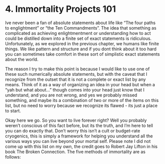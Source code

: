 # 4. Immortality Projects 101

Ive never been a fan of absolute statements about life like “The four paths to englightment” or “the Ten Commandments”. The idea that something as complicated as achieving enlightmentment or understanding how to act could be distilled down into a finite set of exact statements is ridiculous. Unfortunately, as we explored in the previous chapter, we humans like finite things. We like pattern and structure and if you dont think about it too hard you can sometimes take comfort in these sort of simplistic exact statements about the world. 

The reason I try to make this point is because I would like to use one of these such numerically absolute statements, but with the caveat that I recognize from the outset that it is not a complete or exact list by any means. Think of it as a way of organizing an idea in your head but when a “yah but what about…” though comes into your head just know that I understand, and you are not wrong, and yes we probably missed something, and maybe its a combination of two or more of the items on this list, but no need to worry because we recognize its flawed - its just a place to start. 

Okay here we go. So you want to live forever right? Well you probably weren’t conscious of this fact before, but its the truth, and I’m here to tell you can do exactly that. Don’t worry this isn’t a cult or budget-rate cryogenics, this is simply a framework for helping you understand all the various ways you can live beyond your mortal self. Please note I did not come up with this list on my own, the credit goes to Robert Jay Lifton in his book The Broken Connection. The five methods of immortality are as follows: 

